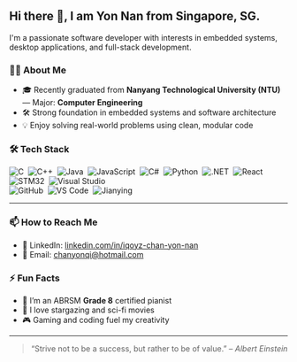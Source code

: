 ## Hi there 👋, I am Yon Nan from Singapore, SG.

I'm a passionate software developer with interests in embedded systems, desktop applications, and full-stack development. 

### 🧑‍💻 About Me

- 🎓 Recently graduated from **Nanyang Technological University (NTU)**  
  — Major: **Computer Engineering**  
- 🛠️ Strong foundation in embedded systems and software architecture  
- 💡 Enjoy solving real-world problems using clean, modular code

### 🛠️ Tech Stack
![C](https://img.shields.io/badge/-C-05122A?style=flat&logo=C&logoColor=A8B9CC)&nbsp;
![C++](https://img.shields.io/badge/-C++-05122A?style=flat&logo=C%2B%2B&logoColor=00599C)&nbsp;
![Java](https://img.shields.io/badge/-Java-05122A?style=flat&logo=Java&logoColor=FFA518)&nbsp;
![JavaScript](https://img.shields.io/badge/-JavaScript-05122A?style=flat&logo=javascript)&nbsp;
![C#](https://img.shields.io/badge/-C%23-05122A?style=flat&logo=c-sharp&logoColor=239120)&nbsp;
![Python](https://img.shields.io/badge/-Python-05122A?style=flat&logo=python)&nbsp;
![.NET](https://img.shields.io/badge/-.NET-05122A?style=flat&logo=dotnet)&nbsp;
![React](https://img.shields.io/badge/-React-05122A?style=flat&logo=react)&nbsp;
![STM32](https://img.shields.io/badge/-STM32-05122A?style=flat&logo=stmicroelectronics)&nbsp;
![Visual Studio](https://img.shields.io/badge/-Visual%20Studio-05122A?style=flat&logo=visual-studio&logoColor=5C2D91)\
![GitHub](https://img.shields.io/badge/-GitHub-05122A?style=flat&logo=github)&nbsp;
![VS Code](https://img.shields.io/badge/-VS%20Code-05122A?style=flat&logo=visual-studio-code&logoColor=007ACC)&nbsp;
![Jianying](https://img.shields.io/badge/-Jianying%20(剪映)-05122A?style=flat&logo=bytedance&logoColor=white)

---

### 📫 How to Reach Me

- 📎 LinkedIn: [linkedin.com/in/iqoyz-chan-yon-nan](https://www.linkedin.com/in/iqoyz-chan-yon-nan-369572147/)  
- 📧 Email: chanyonqi@hotmail.com

### ⚡ Fun Facts

- 🎹 I’m an ABRSM **Grade 8** certified pianist
- 🌌 I love stargazing and sci-fi movies  
- 🎮 Gaming and coding fuel my creativity

---

> “Strive not to be a success, but rather to be of value.” – *Albert Einstein*
